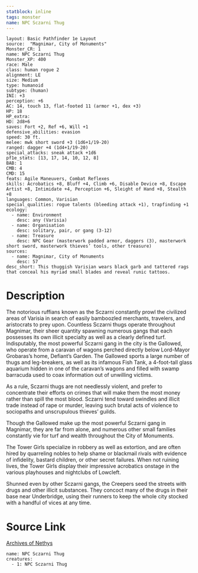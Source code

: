 ```yaml
---
statblock: inline
tags: monster
name: NPC Sczarni Thug
---
```

```statblock
layout: Basic Pathfinder 1e Layout
source:  "Magnimar, City of Monuments"
Monster_CR: 1
name: NPC Sczarni Thug
Monster_XP: 400
race: Male
class: human rogue 2
alignment: LE
size: Medium
type: humanoid
subtype: (human)
INI: +3
perception: +6
AC: 14, touch 13, flat-footed 11 (armor +1, dex +3)
HP: 18
HP_extra: 
HD: 2d8+6
saves: Fort +2, Ref +6, Will +1
defensive_abilities: evasion
speed: 30 ft.
melee: mwk short sword +3 (1d6+1/19-20)
ranged: dagger +4 (1d4+1/19-20)
special_attacks: sneak attack +1d6
pf1e_stats: [13, 17, 14, 10, 12, 8]
BAB: 1
CMB: 4
CMD: 15
feats: Agile Maneuvers, Combat Reflexes
skills: Acrobatics +8, Bluff +4, Climb +6, Disable Device +8, Escape Artist +8, Intimidate +4, Perception +6, Sleight of Hand +8, Stealth +8
languages: Common, Varisian
special_qualities: rogue talents (bleeding attack +1), trapfinding +1
ecology:
  - name: Environment
    desc: any (Varisia)
  - name: Organisation
    desc: solitary, pair, or gang (3-12)
  - name: Treasure
    desc: NPC Gear (masterwork padded armor, daggers (3), masterwork short sword, masterwork thieves’ tools, other treasure)
sources:
  - name: Magnimar, City of Monuments
    desc: 57
desc_short: This thuggish Varisian wears black garb and tattered rags that conceal his myriad small blades and reveal runic tattoos.
```
# Description
The notorious ruffians known as the Sczarni constantly prowl the civilized areas of Varisia in search of easily bamboozled merchants, travelers, and aristocrats to prey upon. Countless Sczarni thugs operate throughout Magnimar, their sheer quantity spawning numerous gangs that each possesses its own illicit specialty as well as a clearly defined turf. Indisputably, the most powerful Sczarni gang in the city is the Gallowed, who operate from a caravan of wagons perched directly below Lord-Mayor Grobaras’s home, Defiant’s Garden. The Gallowed sports a large number of thugs and leg-breakers, as well as its infamous Fish Tank, a 4-foot-tall glass aquarium hidden in one of the caravan’s wagons and filled with swamp barracuda used to coax information out of unwilling victims.

As a rule, Sczarni thugs are not needlessly violent, and prefer to concentrate their efforts on crimes that will make them the most money rather than spill the most blood. Sczarni tend toward swindles and illicit trade instead of rape or murder, leaving such brutal acts of violence to sociopaths and unscrupulous thieves’ guilds.

Though the Gallowed make up the most powerful Sczarni gang in Magnimar, they are far from alone, and numerous other small families constantly vie for turf and wealth throughout the City of Monuments.

The Tower Girls specialize in robbery as well as extortion, and are often hired by quarreling nobles to help shame or blackmail rivals with evidence of infidelity, bastard children, or other secret failures. When not ruining lives, the Tower Girls display their impressive acrobatics onstage in the various playhouses and nightclubs of Lowcleft.

Shunned even by other Sczarni gangs, the Creepers seed the streets with drugs and other illicit substances. They concoct many of the drugs in their base near Underbridge, using their runners to keep the whole city stocked with a handful of vices at any time.
# Source Link
[Archives of Nethys](https://aonprd.com/NPCDisplay.aspx?ItemName=Sczarni%20Thug)
```encounter-table
name: NPC Sczarni Thug
creatures:
  - 1: NPC Sczarni Thug
```
